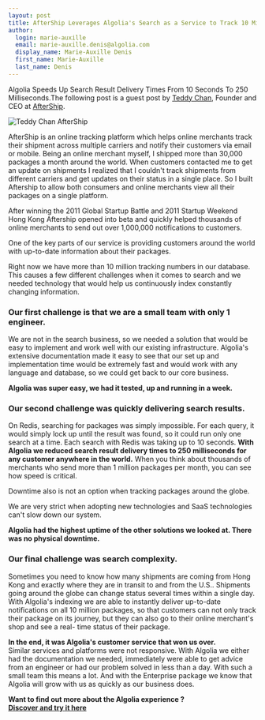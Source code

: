 ```yaml
---
layout: post
title: AfterShip Leverages Algolia's Search as a Service to Track 10 Million Packages Around The World
author:
  login: marie-auxille
  email: marie-auxille.denis@algolia.com
  display_name: Marie-Auxille Denis
  first_name: Marie-Auxille
  last_name: Denis
---
```


Algolia Speeds Up Search Result Delivery Times From 10 Seconds To 250
Milliseconds.The following post is a guest post by [Teddy
Chan][1], Founder and CEO at
[AfterShip][2].

![Teddy Chan AfterShip][3]

AfterShip is an online tracking platform which helps online merchants track
their shipment across multiple carriers and notify their customers via email
or mobile. Being an online merchant myself, I shipped more than 30,000
packages a month around the world. When customers contacted me to get an
update on shipments I realized that I couldn't track shipments from different
carriers and get updates on their status in a single place. So I built
Aftership to allow both consumers and online merchants view all their packages
on a single platform.

After winning the 2011 Global Startup Battle and 2011 Startup Weekend Hong
Kong Aftership opened into beta and quickly helped thousands of online
merchants to send out over 1,000,000 notifications to customers.

One of the key parts of our service is providing customers around the world
with up-to-date information about their packages.

Right now we have more than 10 million tracking numbers in our database. This
causes a few different challenges when it comes to search and we needed
technology that would help us continuously index constantly changing
information.

### Our first challenge is that we are a small team with only 1 engineer.

We are not in the search business, so we needed a solution that would be easy
to implement and work well with our existing infrastructure. Algolia's
extensive documentation made it easy to see that our set up and implementation
time would be extremely fast and would work with any language and database, so
we could get back to our core business.

**Algolia was super easy, we had it tested, up and running in a week.**

### Our second challenge was quickly delivering search results.

On Redis, searching for packages was simply impossible. For each query, it
would simply lock up until the result was found, so it could run only one
search at a time. Each search with Redis was taking up to 10 seconds. **With
Algolia we reduced search result delivery times to 250 milliseconds for any
customer anywhere in the world.** When you think about thousands of merchants
who send more than 1 million packages per month, you can see how speed is
critical.

Downtime also is not an option when tracking packages around the globe.

We are very strict when adopting new technologies and SaaS technologies can't
slow down our system.

**Algolia had the highest uptime of the other solutions we looked at. There was no physical downtime.**

### Our final challenge was search complexity.

Sometimes you need to know how many shipments are coming from Hong Kong and
exactly where they are in transit to and from the U.S.. Shipments going around
the globe can change status several times within a single day. With Algolia's
indexing we are able to instantly deliver up-to-date notifications on all 10
million packages, so that customers can not only track their package on its
journey, but they can also go to their online merchant's shop and see a real-
time status of their package.

**In the end, it was Algolia's customer service that won us over.**  
Similar services and platforms were not responsive. With Algolia we either had
the documentation we needed, immediately were able to get advice from an
engineer or had our problem solved in less than a day. With such a small team
this means a lot. And with the Enterprise package we know that Algolia will
grow with us as quickly as our business does.

**Want to find out more about the Algolia experience ?  
[ Discover and try it here ][4]**


[1]: http://hk.linkedin.com/in/teddychan/
[2]: https://www.aftership.com/
[3]: /algoliasearch-jekyll-hyde/assets/teddy.png
[4]: https://www.algolia.com/features
